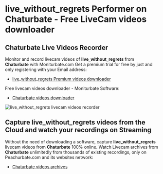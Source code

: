 # live_without_regrets Performer on Chaturbate - Free LiveCam videos downloader

## Chaturbate Live Videos Recorder

Monitor and record livecam videos of **live_without_regrets** from **Chaturbate** with Moniturbate.com
Get a premium trial for free by just and only registering with your Email address:
* [live_without_regrets Premium videos downloader](https://moniturbate.com/request-demo-licence-key.html)

Free livecam videos downloader - Moniturbate Software:
* [Chaturbate videos downloader](https://moniturbate.com/moniturbate-download-software.html)

![live_without_regrets livecam videos recorder](https://peachurnet.com/templates/moniturbate-software.png)


## Capture live_without_regrets videos from the Cloud and watch your recordings on Streaming

Without the need of downloading a software, capture **live_without_regrets** livecam videos from **Chaturbate** 100% online.
Watch Livecam archives from **Chaturbate** unlimitedly from thousands of existing recordings, only on Peachurbate.com and its websites network:
* [Chaturbate videos archives](https://peachurnet.com/)